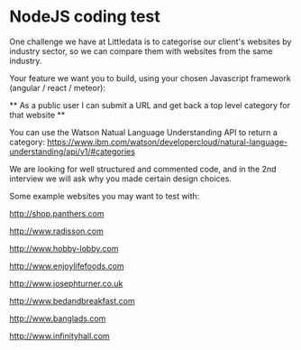 # NodeJS coding test

One challenge we have at Littledata is to categorise our client's websites by industry sector, so we can compare them with websites from the same industry.

Your feature we want you to build, using your chosen Javascript framework (angular / react / meteor):

** As a public user I can submit a URL and get back a top level category for that website **


You can use the Watson Natual Language Understanding API to return a category: https://www.ibm.com/watson/developercloud/natural-language-understanding/api/v1/#categories



We are looking for well structured and commented code, and in the 2nd interview we will ask why you made certain design choices.

Some example websites you may want to test with:

http://shop.panthers.com

http://www.radisson.com

http://www.hobby-lobby.com

http://www.enjoylifefoods.com

http://www.josephturner.co.uk

http://www.bedandbreakfast.com

http://www.banglads.com

http://www.infinityhall.com
